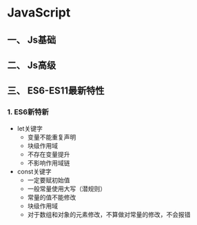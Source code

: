 # JavaScript

## 一、 Js基础

## 二、 Js高级

## 三、 ES6-ES11最新特性

### 1. ES6新特新

- let关键字
    - 变量不能重复声明
    - 块级作用域
    - 不存在变量提升
    - 不影响作用域链
- const关键字
    - 一定要赋初始值
    - 一般常量使用大写（潜规则）
    - 常量的值不能修改
    - 块级作用域
    - 对于数组和对象的元素修改，不算做对常量的修改，不会报错


